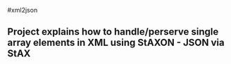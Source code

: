 #xml2json

## Project explains how to handle/perserve single array elements in XML using StAXON - JSON via StAX
